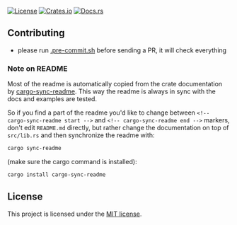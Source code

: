 [![License](https://img.shields.io/crates/l/{{project-name}}.svg)](https://choosealicense.com/licenses/mit/)
[![Crates.io](https://img.shields.io/crates/v/{{project-name}}.svg)](https://crates.io/crates/{{project-name}})
[![Docs.rs](https://docs.rs/{{project-name}}/badge.svg)](https://docs.rs/{{project-name}})

<!-- cargo-sync-readme -->

## Contributing

- please run [.pre-commit.sh] before sending a PR, it will check everything



### Note on README

Most of the readme is automatically copied from the crate documentation by [cargo-sync-readme][].
This way the readme is always in sync with the docs and examples are tested.

So if you find a part of the readme you'd like to change between `<!-- cargo-sync-readme start -->`
and `<!-- cargo-sync-readme end -->` markers, don't edit `README.md` directly, but rather change
the documentation on top of `src/lib.rs` and then synchronize the readme with:
```bash
cargo sync-readme
```
(make sure the cargo command is installed):
```bash
cargo install cargo-sync-readme
```

## License

This project is licensed under the [MIT license](LICENSE).

[cargo-sync-readme]: https://github.com/phaazon/cargo-sync-readme
[.pre-commit.sh]: https://github.com/{{github-user}}/{{project-name}}/blob/main/pre-commit.sh
